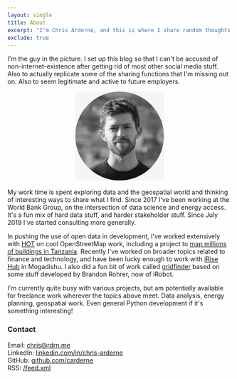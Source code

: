 ```yaml
---
layout: single
title: About
excerpt: "I'm Chris Arderne, and this is where I share random thoughts about coding, mountains, tinkering... also some nice photos."
exclude: true
---
```


I'm the guy in the picture. I set up this blog so that I can't be accused of non-internet-existence after getting rid of most other social media stuff. Also to actually replicate some of the sharing functions that I'm missing out on. Also to seem legitimate and active to future employers.

<p align="center"> 
    <img src="/assets/images/face.jpg" alt="profile picture" width="200">
</p>

My work time is spent exploring data and the geospatial world and thinking of interesting ways to share what I find. Since 2017 I've been working at the World Bank Group, on the intersection of data science and energy access. It's a fun mix of hard data stuff, and harder stakeholder stuff. Since July 2019 I've started consulting more generally.

In pushing the use of open data in development, I've worked extensively with [HOT](https://www.hotosm.org/) on cool OpenStreetMap work, including a project to [map millions of buildings in Tanzania](https://www.hotosm.org/projects/mini-grids/). Recently I've worked on broader topics related to finance and technology, and have been lucky enough to work with [iRise Hub](http://irisehub.so/) in Mogadishu. I also did a fun bit of work called [gridfinder](https://github.com/carderne/gridfinder) based on some stuff developed by Brandon Rohrer, now of iRobot.

I'm currently quite busy with various projects, but am potentially available for freelance work wherever the topics above meet. Data analysis, energy planning, geospatial work. Even general Python development if it's something interesting!

### Contact
Email: [chris@rdrn.me](mailto:chris@rdrn.me)  
LinkedIn: [linkedin.com/in/chris-arderne](https://www.linkedin.com/in/chris-arderne)  
GitHub: [github.com/carderne](https://github.com/carderne)  
RSS: [/feed.xml](/feed.xml)  

